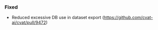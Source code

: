 ### Fixed

- Reduced excessive DB use in dataset export
  (<https://github.com/cvat-ai/cvat/pull/9472>)
